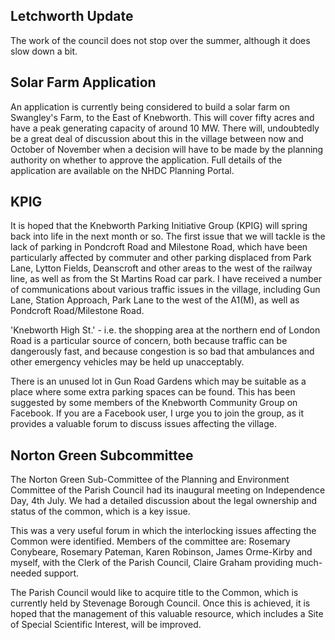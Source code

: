 Letchworth Update
-----------------

The work of the council does not stop over the summer, although it does slow down a bit.

Solar Farm Application
----------------------

An application is currently being considered to build a solar farm on Swangley's Farm, to the East of Knebworth. This will cover fifty acres and have a peak generating capacity of around 10 MW. There will, undoubtedly be a great deal of discussion about this in the village between now and October of November when a decision will have to be made by the planning authority on whether to approve the application. Full details of the application are available on the NHDC Planning Portal.

KPIG
----

It is hoped that the Knebworth Parking Initiative Group (KPIG) will spring back into life in the next month or so. The first issue that we will tackle is the lack of parking in Pondcroft Road and Milestone Road, which have been particularly affected by commuter and other parking displaced from Park Lane, Lytton Fields, Deanscroft and other areas to the west of the railway line, as well as from the St Martins Road car park. I have received a number of communications about various traffic issues in the village, including Gun Lane, Station Approach, Park Lane to the west of the A1(M), as well as Pondcroft Road/Milestone Road.

'Knebworth High St.' - i.e. the shopping area at the northern end of London Road is a particular source of concern, both because traffic can be dangerously fast, and because congestion is so bad that ambulances and other emergency vehicles may be held up unacceptably.

There is an unused lot in Gun Road Gardens which may be suitable as a place where some extra parking spaces can be found. This has been suggested by some members of the Knebworth Community Group on Facebook. If you are a Facebook user, I urge you to join the group, as it provides a valuable forum to discuss issues affecting the village.

Norton Green Subcommittee
-------------------------

The Norton Green Sub-Committee of the Planning and Environment Committee of the Parish Council had its inaugural meeting on Independence Day, 4th July. We had a detailed discussion about the legal ownership and status of the common, which is a key issue.

This was a very useful forum in which the interlocking issues affecting the Common were identified. Members of the committee are: Rosemary Conybeare, Rosemary Pateman, Karen Robinson, James Orme-Kirby and myself, with the Clerk of the Parish Council, Claire Graham providing much-needed support.

The Parish Council would like to acquire title to the Common, which is currently held by Stevenage Borough Council. Once this is achieved, it is hoped that the management of this valuable resource, which includes a Site of Special Scientific Interest, will be improved.
